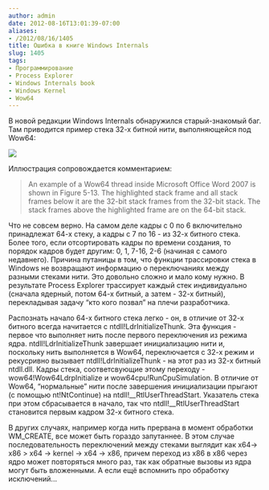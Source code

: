 ```yaml
---
author: admin
date: 2012-08-16T13:01:39-07:00
aliases:
- /2012/08/16/1405
title: Ошибка в книге Windows Internals
slug: 1405
tags:
- Программирование
- Process Explorer
- Windows Internals book
- Windows Kernel
- Wow64
---
```


В новой редакции Windows Internals обнаружился старый-знакомый баг. Там приводится пример стека 32-х битной нити, выполняющейся под Wow64:

[![](/2012/08/wow64_stack.png)](/2012/08/wow64_stack.png)

Иллюстрация сопровождается комментарием:

> An example of a Wow64 thread inside Microsoft Office Word 2007 is shown in Figure 5-13. The highlighted stack frame and all stack frames below it are the 32-bit stack frames from the 32-bit stack. The stack frames above the highlighted frame are on the 64-bit stack.

Что не совсем верно. На самом деле кадры с 0 по 6 включительно принадлежат 64-х стеку, а кадры с 7 по 16 - из 32-х битного стека. Более того, если отсортировать кадры по времени создания, то порядок кадров будет другим: 0, 1, 7-16, 2-6 (начиная с самого недавнего). Причина путаницы в том, что функции трассировки стека в Windows не возвращают информацию о переключаниях между разными стеками нити. Это довольно сложно и мало кому нужно. В результате Process Explorer трассирует каждый стек индивидуально (сначала ядерный, потом 64-х битный, а затем - 32-х битный), перекладывая задачу “кто кого позвал” на плечи разработчика.

Распознать начало 64-х битного стека легко - он, в отличие от 32-х битного всегда начитается с ntdll!LdrInitializeThunk. Эта функция - первое что выполняет нить после первого переключения из режима ядра. ntdll!LdrInitializeThunk завершает инициализацию нити и, поскольку нить выполняется в Wow64, переключается с 32-х режим и рекусривно вызывает ntdll!LdrInitializeThunk - на этот раз из 32-х битный ntdll.dll. Кадры стека, соответсвующие этому переходу - wow64!Wow64LdrpInitialize и wow64cpu!RunCpuSimulation. В отличие от Wow64, “нормальные” нити после завершения инициализации прыгают (с помощью nt!NtContinue) на ntdll!__RtlUserThreadStart. Указатель стека при этом сбрасывается в начало, так что ntdll!__RtlUserThreadStart становится первым кадром 32-х битного стека.

В других случаях, например когда нить прервана в момент обработки WM_CREATE, все может быть гораздо запутаннее. В этом случае последовательность переключений между стеками выглядит как x64-> x86 > x64 -> kernel -> x64 -> x86, причем переход из x86 в x86 через ядро может повторяться много раз, так как обратные вызовы из ядра могут быть вложенными. А если ещё вспомнить про обработку исключений...
